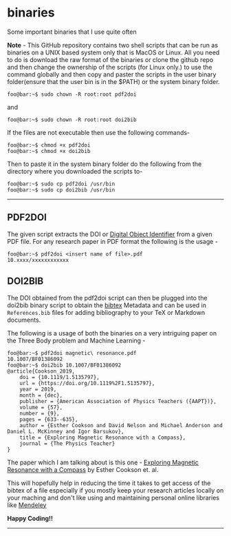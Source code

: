 # binaries
Some important binaries that I use quite often

**Note** - This GitHub repository contains two shell scripts that can be run as binaries on a UNIX based system only that is MacOS or Linux. All you need to do is download the raw format of the binaries or clone the github repo and then change the ownership of the scripts (for Linux only.) to use the command globally and then copy and paster the scripts in the user binary folder(ensure that the user bin is in the $PATH) or the system binary folder.

```console
foo@bar:~$ sudo chown -R root:root pdf2doi
```
and

```console
foo@bar:~$ sudo chown -R root:root doi2bib
```

If the files are not executable then use the following commands-

```console
foo@bar:~$ chmod +x pdf2doi
foo@bar:~$ chmod +x doi2bib
```

Then to paste it in the system binary folder do the following from the directory where you downloaded the scripts to- 

```console
foo@bar:~$ sudo cp pdf2doi /usr/bin
foo@bar:~$ sudo cp doi2bib /usr/bin
```
_____________________________________________________________________________________________________________________________

## PDF2DOI

The given script extracts the DOI or [Digital Object Identifier](https://www.doi.org/) from a given PDF file. For any research paper in PDF format the following is the usage -

```console
foo@bar:~$ pdf2doi <insert name of file>.pdf
10.xxxx/xxxxxxxxxxxx
```

## DOI2BIB

The DOI obtained from the pdf2doi script can then be plugged into the doi2bib binary script to obtain the [bibtex](http://www.bibtex.org/) Metadata and can be used in `References.bib` files for adding bibliography to your TeX or Markdown documents.

The following is a usage of both the binaries on a very intriguing paper on the Three Body problem and Machine Learning -

```console
foo@bar:~$ pdf2doi magnetic\ resonance.pdf
10.1007/BF01386092
foo@bar:~$ doi2bib 10.1007/BF01386092
@article{Cookson_2019,
	doi = {10.1119/1.5135797},
	url = {https://doi.org/10.1119%2F1.5135797},
	year = 2019,
	month = {dec},
	publisher = {American Association of Physics Teachers ({AAPT})},
	volume = {57},
	number = {9},
	pages = {633--635},
	author = {Esther Cookson and David Nelson and Michael Anderson and Daniel L. McKinney and Igor Barsukov},
	title = {Exploring Magnetic Resonance with a Compass},
	journal = {The Physics Teacher}
}
```

The paper which I am talking about is this one - [Exploring Magnetic Resonance with a Compass](https://arxiv.org/abs/1810.11141) by Esther Cookson et. al.

This will hopefully help in reducing the time it takes to get access of the bibtex of a file especially if you mostly keep your research articles locally on your maching and don't like using and maintaining personal online libraries like [Mendeley](https://www.mendeley.com/?interaction_required=true)

**Happy Coding!!**
_____________________________________________________________________________________________________________________________
